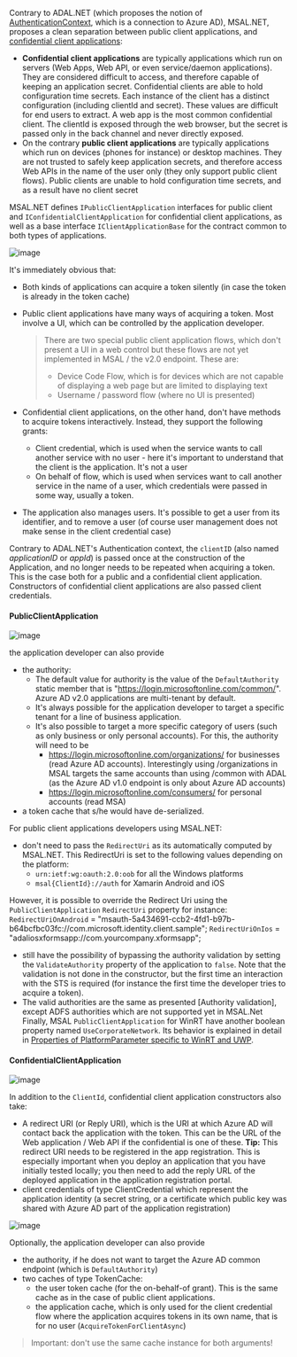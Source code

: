Contrary to ADAL.NET (which proposes the notion of [AuthenticationContext](https://github.com/AzureAD/azure-activedirectory-library-for-dotnet/wiki/AuthenticationContext:-the-connection-to-Azure-AD), which is a connection to Azure AD), MSAL.NET, proposes a clean separation between public client applications, and [confidential client applications](https://tools.ietf.org/html/rfc6749):
- **Confidential client applications** are typically applications which run on servers (Web Apps, Web API, or even service/daemon applications). They are considered difficult to access, and therefore capable of keeping an application secret. Confidential clients are able to hold configuration time secrets. Each instance of the client has a distinct configuration (including clientId and secret). These values are difficult for end users to extract. A web app is the most common confidential client. The clientId is exposed through the web browser, but the secret is passed only in the back channel and never directly exposed. 
- On the contrary **public client applications** are typically applications which run on devices (phones for instance) or desktop machines. They are not trusted to safely keep application secrets, and therefore access Web APIs in the name of the user only (they only support public client flows). Public clients are unable to hold configuration time secrets, and as a result have no client secret

MSAL.NET defines ``IPublicClientApplication`` interfaces for public client and ``IConfidentialClientApplication`` for confidential client applications, as well as a base interface ``IClientApplicationBase`` for the contract common to both types of applications.

![image](https://user-images.githubusercontent.com/13203188/37057928-dbf8f4dc-2180-11e8-808b-75deb15b3b70.png)

It's immediately obvious that:
- Both kinds of applications can acquire a token silently (in case the token is already in the token cache)
- Public client applications have many ways of acquiring a token. Most involve a UI, which can be controlled by the application developer. 
    > There are two special public client application flows, which don't present a UI in a web control but these flows are not yet implemented in MSAL / the v2.0 endpoint. These are:
	> - Device Code Flow, which is for devices which are not capable of displaying a web page but are limited to displaying text
	> - Username / password flow (where no UI is presented)
    
- Confidential client applications, on the other hand, don't have methods to acquire tokens interactively. Instead, they support the following grants:
	- Client credential, which is used when the service wants to call another service with no user - here it's important to understand that the client is the application. It's not a user
	- On behalf of flow, which is used when services want to call another service in the name of a user, which credentials were passed in some way, usually a token.
- The application also manages users. It's possible to get a user from its identifier, and to remove a user (of course user management does not make sense in the client credential case)

Contrary to ADAL.NET's Authentication context, the ``clientID`` (also named *applicationID* or *appId*) is passed once at the construction of the Application, and no longer needs to be repeated when acquiring a token. This is the case both for a public and a confidential client application. Constructors of confidential client applications are also passed client credentials.

#### PublicClientApplication

![image](https://user-images.githubusercontent.com/13203188/37057957-f1369a16-2180-11e8-8381-794795520941.png)

the application developer can also provide
- the authority:
	- The default value for authority is the value of the ``DefaultAuthority`` static member that is "https://login.microsoftonline.com/common/". Azure AD v2.0 applications are multi-tenant by default. 
	- It's always possible for the application developer to target a specific tenant for a line of business application. 
	- It's also possible to target a more specific category of users (such as only business or only personal accounts). For this, the authority will need to be
		- https://login.microsoftonline.com/organizations/ for businesses (read Azure AD accounts). Interestingly using /organizations in MSAL targets the same accounts than using /common with ADAL (as the Azure AD v1.0 endpoint is only about Azure AD accounts)
		- https://login.microsoftonline.com/consumers/ for personal accounts (read MSA)
- a token cache that s/he would have de-serialized.

For public client applications developers using MSAL.NET:
- don't need to pass the ``RedirectUri`` as its automatically computed by MSAL.NET. This RedirectUri is set to the following values depending on the platform:
	- ``urn:ietf:wg:oauth:2.0:oob`` for all the Windows platforms
	- ``msal{ClientId}://auth`` for Xamarin Android and iOS

However, it is possible to override the Redirect Uri using the ``PublicClientApplication`` ``RedirectUri`` property for instance:
``RedirectUriOnAndroid`` = "msauth-5a434691-ccb2-4fd1-b97b-b64bcfbc03fc://com.microsoft.identity.client.sample";
``RedirectUriOnIos`` = "adaliosxformsapp://com.yourcompany.xformsapp";

- still have the possibility of bypassing the authority validation by setting the ``ValidateAuthority`` property of the application to ``false``. Note that the validation is not done in the constructor, but the first time an interaction with the STS is required (for instance the first time the developer tries to acquire a token).
- The valid authorities are the same as presented [Authority validation], except ADFS authorities which are not supported yet in MSAL.Net
Finally, MSAL ``PublicClientApplication`` for WinRT have another boolean property named ``UseCorporateNetwork``. Its behavior is explained in detail in [Properties of PlatformParameter specific to WinRT and UWP](https://github.com/AzureAD/microsoft-authentication-library-for-dotnet/wiki/uwp-specificities#properties-of-platformparameter-specific-to-winrt-and-uwp-corporate-network).


####  ConfidentialClientApplication

![image](https://user-images.githubusercontent.com/13203188/37057995-0a55a3d4-2181-11e8-89c5-e40b9cf4937a.png)

In addition to the ``ClientId``, confidential client application constructors also take:
- A redirect URI (or Reply URI), which is the URI at which Azure AD will contact back the application with the token. This can be the URL of the Web application / Web API if the confidential is one of these. 
**Tip:** This redirect URI needs to be registered in the app registration. This is especially important when you deploy an application that you have initially tested locally; you then need to add the reply URL of the deployed application in the application registration portal.
- client credentials of type ClientCredential which represent the application identity (a secret string, or a certificate which public key was shared with Azure AD part of the application registration)

![image](https://user-images.githubusercontent.com/13203188/37058029-1dff9ffc-2181-11e8-936a-490952144aea.png)

Optionally, the application developer can also provide
- the authority, if he does not want to target the Azure AD common endpoint (which is ``DefaultAuthority``)
- two caches of type TokenCache:
	- the user token cache (for the on-behalf-of grant). This is the same cache as in the case of public client applications.
	- the application cache, which is only used for the client credential flow where the application acquires tokens in its own name, that is for no user (``AcquireTokenForClientAsync``)

> Important: don't use the same cache instance for both arguments!